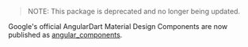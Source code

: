 > NOTE: This package is deprecated and no longer being updated.

Google's official AngularDart Material Design Components are now published as 
[angular_components](https://pub.dartlang.org/packages/angular_components).
